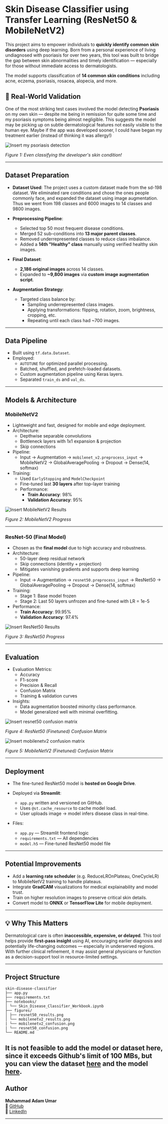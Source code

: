 # Skin Disease Classifier using Transfer Learning (ResNet50 & MobileNetV2)

This project aims to empower individuals to **quickly identify common skin disorders** using deep learning. Born from a personal experience of living undiagnosed with psoriasis for over two years, this tool was built to bridge the gap between skin abnormalities and timely identification — especially for those without immediate access to dermatologists.

The model supports classification of **14 common skin conditions** including acne, eczema, psoriasis, rosacea, alopecia, and more.

## 🧪 Real-World Validation

One of the most striking test cases involved the model detecting **Psoriasis** on my own skin — despite me being in remission for quite some time and my psoriasis symptoms being almost negligible. This suggests the model may be picking up on subtle dermatological features not easily visible to the human eye. Maybe if the app was developed sooner, I could have began my treatment earlier (instead of thinking it was allergy!)

![Insert my psoriasis detection](figures/psoriasis_detection.png)

*Figure 1: Even classifying the developer's skin condition!*

---

## Dataset Preparation

- **Dataset Used**: The project uses a custom dataset made from the sd-198 dataset. We eliminated rare conditions and chose the ones people commonly face, and expanded the dataset using image augmentation. Thus we went from 198 classes and 6000 images to 14 classes and 9800 images.
- **Preprocessing Pipeline**:
  - Selected top 50 most frequent disease conditions.
  - Merged 52 sub-conditions into **13 major parent classes**.
  - Removed underrepresented classes to reduce class imbalance.
  - Added a **14th "Healthy" class** manually using verified healthy skin images.

- **Final Dataset**:
  - **2,186 original images** across 14 classes.
  - Expanded to **~9,800 images** via **custom image augmentation script**.

- **Augmentation Strategy**:
  - Targeted class balance by:
    - Sampling underrepresented class images.
    - Applying transformations: flipping, rotation, zoom, brightness, cropping, etc.
    - Repeating until each class had ~700 images.

---

## Data Pipeline

- Built using `tf.data.Dataset`.
- Employed:
  - `AUTOTUNE` for optimized parallel processing.
  - Batched, shuffled, and prefetch-loaded datasets.
  - Custom augmentation pipeline using Keras layers.
  - Separated `train_ds` and `val_ds`.

---

## Models & Architecture

### MobileNetV2

- Lightweight and fast, designed for mobile and edge deployment.
- Architecture:
  - Depthwise separable convolutions
  - Bottleneck layers with 1x1 expansion & projection
  - Skip connections
- Pipeline:
  - Input → Augmentation → `mobilenet_v2.preprocess_input` → MobileNetV2 → GlobalAveragePooling → Dropout → Dense(14, softmax)
- Training:
  - Used `EarlyStopping` and `ModelCheckpoint`
  - Fine-tuned last **30 layers** after top-layer training
  - Performance:
    - **Train Accuracy**: 98%
    - **Validation Accuracy**: 95%

![Insert MobileNetV2 Results](figures/mbnv2_results.png)

*Figure 2: MobileNetV2 Progress*

---

### ResNet-50 (Final Model)

- Chosen as the **final model** due to high accuracy and robustness.
- Architecture:
  - 50-layer deep residual network
  - Skip connections (identity + projection)
  - Mitigates vanishing gradients and supports deep learning
- Pipeline:
  - Input → Augmentation → `resnet50.preprocess_input` → ResNet50 → GlobalAveragePooling → Dropout → Dense(14, softmax)
- Training:
  - Stage 1: Base model frozen
  - Stage 2: Last 50 layers unfrozen and fine-tuned with LR = 1e-5
- Performance:
  - **Train Accuracy**: 99.95%
  - **Validation Accuracy**: 97.4%

![Insert ResNet50 Results](figures/resnet50_results.png)

*Figure 3: ResNet50 Progress*

---

## Evaluation

- Evaluation Metrics:
  - Accuracy
  - F1-score
  - Precision & Recall
  - Confusion Matrix
  - Training & validation curves
- Insights:
  - Data augmentation boosted minority class performance.
  - Model generalized well with minimal overfitting.

![Insert resnet50 confusion matrix](figures/resnet50_confusion.png)

*Figure 4: ResNet50 (Finetuned) Confusion Matrix*

![Insert mobilenetv2 confusion matrix](figures/mbnv2_confusion.png)

*Figure 5: MobileNetV2 (Finetuned) Confusion Matrix*

---

## Deployment

- The fine-tuned ResNet50 model is **hosted on Google Drive**.
- Deployed via **Streamlit**:
  - `app.py` written and versioned on GitHub.
  - Uses `@st.cache_resource` to cache model load.
  - User uploads image → model infers disease class in real-time.

- Files:
  - `app.py` — Streamlit frontend logic
  - `requirements.txt` — All dependencies
  - `model.h5` — Fine-tuned ResNet50 model file

---

## Potential Improvements

- Add a **learning rate scheduler** (e.g. ReduceLROnPlateau, OneCycleLR) to MobileNetV2 training to handle plateaus.
- Integrate **GradCAM** visualizations for medical explainability and model trust.
- Train on higher resolution images to preserve critical skin details.
- Convert model to **ONNX** or **TensorFlow Lite** for mobile deployment.

---

## 💡 Why This Matters

Dermatological care is often **inaccessible, expensive, or delayed**. This tool helps provide **first-pass insight** using AI, encouraging earlier diagnosis and potentially life-changing outcomes — especially in underserved regions. With further clinical refinement, it may assist general physicians or function as a decision-support tool in resource-limited settings.

---

## Project Structure

```
skin-disease-classifier
├── app.py
├── requirements.txt
├── notebooks/
│ └── Skin_Disease_Classifier_Workbook.ipynb
├── figures/
│ ├── resnet50_results.png
│ └── mobilenetv2_results.png
| └── mobilenetv2_confusion.png
| └── resnet50_confusion.png
└── README.md
```
It is not feasible to add the model or dataset here, since it exceeds Github's limit of 100 MBs, but you can view the dataset [here](https://drive.google.com/file/d/1o0_qCl57HUR4T6NZcxfuNXp8tugTRGNK/view?usp=sharing) and the model [here](https://drive.google.com/file/d/1N6F10miFe4DjOk1scbEhj9z062EPvdTO/view?usp=sharing).
---

## Author

**Muhammad Adam Umar**  
📍 [GitHub](https://github.com/MAdamUmar/)  
🔗 [LinkedIn](https://www.linkedin.com/in/muhammad-adam-umar-26baaa2b5/)  

---

